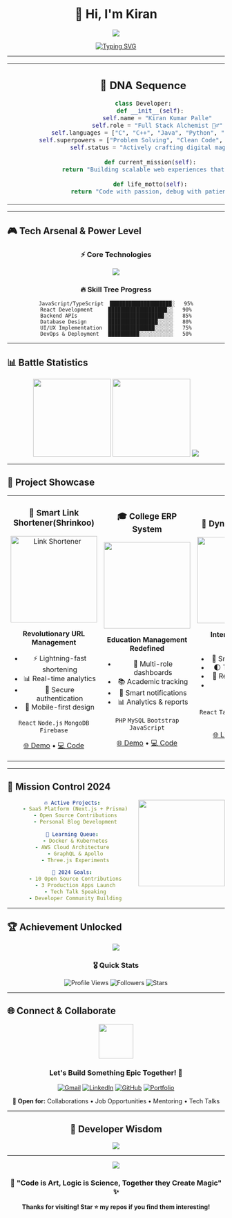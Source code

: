 <div align="center">

# 🌌 Hi, I'm Kiran

<img src="https://capsule-render.vercel.app/api?type=waving&color=gradient&customColorList=6,11,20&height=120&section=header&text=Full%20Stack%20Developer&fontSize=30&fontColor=fff&animation=twinkling"/>

[![Typing SVG](https://readme-typing-svg.demolab.com?font=JetBrains+Mono&weight=600&size=24&duration=2500&pause=800&color=00F5FF&center=true&vCenter=true&width=700&lines=const+developer+%3D+%22Kiran+Kumar+Palle%22%3B;console.log(%22Building+Digital+Dreams%22)%3B;while(coding)+%7B+create()%3B+%7D)](https://git.io/typing-svg)

</div>

---

<table align="center">
<tr>
<td align="center" width="50%">

## 🧬 DNA Sequence

```python
class Developer:
    def __init__(self):
        self.name = "Kiran Kumar Palle"
        self.role = "Full Stack Alchemist 🧙‍♂️"
        self.languages = ["C", "C++", "Java", "Python", "PHP", "JS"]
        self.superpowers = ["Problem Solving", "Clean Code", "Coffee2Code"]
        self.status = "Actively crafting digital magic ✨"
    
    def current_mission(self):
        return "Building scalable web experiences that matter"
    
    def life_motto(self):
        return "Code with passion, debug with patience 🐛"
```

</td>
<td align="center" width="50%">

<img src="https://user-images.githubusercontent.com/74038190/219923809-b86dc415-a0c2-4a38-bc88-ad6cf06395a8.gif" width="300"/>

</td>
</tr>
</table>

---

## 🎮 Tech Arsenal & Power Level

<div align="center">

### ⚡ Core Technologies
<img src="https://skillicons.dev/icons?i=js,python,java,cpp,php,react,nodejs,mongodb,firebase,html,css,tailwind,git,vscode&theme=dark" />

### 🔥 Skill Tree Progress
```
JavaScript/TypeScript  ████████████████████░   95%
React Development     ███████████████████░░   90%
Backend APIs          ██████████████████░░░   85%
Database Design       ████████████████░░░░░   80%
UI/UX Implementation  ███████████████░░░░░░   75%
DevOps & Deployment   ██████████░░░░░░░░░░░   50%
```

</div>

---

## 📊 Battle Statistics

<div align="center">

<img src="https://github-readme-stats.vercel.app/api?username=SkorpionOP&show_icons=true&theme=radical&hide_border=true&bg_color=0d1117&title_color=ff6b6b&icon_color=00d9ff&text_color=ffffff" height="180"/>
<img src="https://github-readme-streak-stats.herokuapp.com/?user=SkorpionOP&theme=radical&hide_border=true&background=0d1117&stroke=ff6b6b&ring=00d9ff&fire=ffdd44&currStreakLabel=ffffff" height="180"/>

<img src="https://github-readme-activity-graph.vercel.app/graph?username=SkorpionOP&bg_color=0d1117&color=00d9ff&line=ff6b6b&point=ffffff&area=true&hide_border=true"/>

</div>

---

## 🚀 Project Showcase

<div align="center">

<table>
<tr>
<td width="33%" align="center">

### 🔗 Smart Link Shortener(Shrinkoo)
<img src="https://github.com/SkorpionOP/link-shortener/raw/main/preview.png" width="200" alt="Link Shortener" onerror="this.src='https://via.placeholder.com/200x120/00d9ff/ffffff?text=Link+Shortener'"/>

**Revolutionary URL Management**
- ⚡ Lightning-fast shortening
- 📊 Real-time analytics
- 🔐 Secure authentication
- 📱 Mobile-first design

`React` `Node.js` `MongoDB` `Firebase`

[🌐 Demo](link-shrinker-frontend.vercel.app) • [💻 Code](https://github.com/SkorpionOP/link-shortener-frontend)

</td>
<td width="33%" align="center">

### 🎓 College ERP System
<img src="https://via.placeholder.com/200x120/ff6b6b/ffffff?text=ERP+System" width="200"/>

**Education Management Redefined**
- 👥 Multi-role dashboards
- 📚 Academic tracking
- 📧 Smart notifications
- 📊 Analytics & reports

`PHP` `MySQL` `Bootstrap` `JavaScript`

[🌐 Demo](#) • [💻 Code](https://github.com/SkorpionOP/college-erp)

</td>
<td width="33%" align="center">

### 💼 Dynamic Portfolio
<img src="https://via.placeholder.com/200x120/00ff88/ffffff?text=Portfolio" width="200"/>

**Interactive Digital Identity**
- 🎨 Smooth animations
- 🌓 Theme switching
- 📱 Responsive design
- ⚡ Optimized performance

`React` `TailwindCSS` `Framer Motion`

[🌐 Live](#) • [💻 Code](#)

</td>
</tr>
</table>

</div>

---

## 🎯 Mission Control 2024

<div align="center">

<img align="right" src="https://github.com/SkorpionOP/SkorpionOP/raw/main/assets/coding.gif" width="200" onerror="this.src='https://user-images.githubusercontent.com/74038190/212284087-bbe7e430-757e-4901-90bf-4cd2ce3e1852.gif'"/>

```yaml
🔥 Active Projects:
  - SaaS Platform (Next.js + Prisma)
  - Open Source Contributions
  - Personal Blog Development

🚀 Learning Queue:
  - Docker & Kubernetes
  - AWS Cloud Architecture  
  - GraphQL & Apollo
  - Three.js Experiments

🎯 2024 Goals:
  - 10 Open Source Contributions
  - 3 Production Apps Launch
  - Tech Talk Speaking
  - Developer Community Building
```

</div>

---

## 🏆 Achievement Unlocked

<div align="center">

<img src="https://github-profile-trophy.vercel.app/?username=SkorpionOP&theme=radical&no-frame=true&no-bg=false&margin-w=4&row=1&column=6"/>

### 🎖️ Quick Stats
![Profile Views](https://komarev.com/ghpvc/?username=SkorpionOP&style=for-the-badge&color=ff6b6b)
![Followers](https://img.shields.io/github/followers/SkorpionOP?style=for-the-badge&color=00d9ff)
![Stars](https://img.shields.io/github/stars/SkorpionOP?style=for-the-badge&color=ffdd44)

</div>

---

## 🌐 Connect & Collaborate

<div align="center">

<img src="https://user-images.githubusercontent.com/74038190/216644497-1951db19-8f3d-4e58-be08-c9edfa9b7a18.gif" width="80"/>

### Let's Build Something Epic Together! 🚀

[![Gmail](https://img.shields.io/badge/Gmail-EA4335?style=for-the-badge&logo=gmail&logoColor=white)](mailto:kirankumar82054@gmail.com)
[![LinkedIn](https://img.shields.io/badge/LinkedIn-0A66C2?style=for-the-badge&logo=linkedin&logoColor=white)](https://www.linkedin.com/in/kiran-kumar-palle-b90836360/)
[![GitHub](https://img.shields.io/badge/GitHub-181717?style=for-the-badge&logo=github&logoColor=white)](https://github.com/SkorpionOP)
[![Portfolio](https://img.shields.io/badge/Portfolio-FF7139?style=for-the-badge&logo=firefox&logoColor=white)](#)

**🤝 Open for:** Collaborations • Job Opportunities • Mentoring • Tech Talks

</div>

---

<div align="center">

## 🎲 Developer Wisdom

<img src="https://quotes-github-readme.vercel.app/api?type=horizontal&theme=radical"/>

---

<img src="https://capsule-render.vercel.app/api?type=waving&color=gradient&customColorList=6,11,20&height=80&section=footer&animation=twinkling"/>

### 💫 "Code is Art, Logic is Science, Together they Create Magic" ✨

**Thanks for visiting! Star ⭐ my repos if you find them interesting!**

</div>
